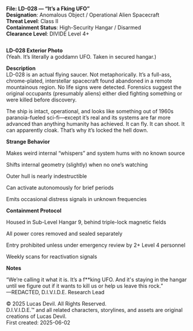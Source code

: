 **File: LD-028 — “It’s a Fking UFO”**  
**Designation**: Anomalous Object / Operational Alien Spacecraft  
**Threat Level**: Class II  
**Containment Status**: High-Security Hangar / Disarmed  
**Clearance Level**: DIVIDE Level 4+  



![]()



**LD-028 Exterior Photo**  
(Yeah. It’s literally a goddamn UFO. Taken in secured hangar.)  

**Description**  
LD-028 is an actual flying saucer. Not metaphorically. It’s a full-ass, chrome-plated, interstellar spacecraft found abandoned in a remote mountainous region. No life signs were detected. Forensics suggest the original occupants (presumably aliens) either died fighting something or were killed before discovery.  

The ship is intact, operational, and looks like something out of 1960s paranoia-fueled sci-fi—except it’s real and its systems are far more advanced than anything humanity has achieved. It can fly. It can shoot. It can apparently cloak. That’s why it’s locked the hell down.  

**Strange Behavior**  

Makes weird internal “whispers” and system hums with no known source  

Shifts internal geometry (slightly) when no one’s watching  

Outer hull is nearly indestructible  

Can activate autonomously for brief periods  

Emits occasional distress signals in unknown frequencies  

**Containment Protocol**  

Housed in Sub-Level Hangar 9, behind triple-lock magnetic fields  

All power cores removed and sealed separately  

Entry prohibited unless under emergency review by 2+ Level 4 personnel  

Weekly scans for reactivation signals  

**Notes**  

“We’re calling it what it is. It’s a f**king UFO. And it's staying in the hangar until we figure out if it wants to kill us or help us leave this rock.”  
—REDACTED, D.I.V.I.D.E. Research Lead  





© 2025 Lucas Devil. All Rights Reserved.  
D.I.V.I.D.E.™ and all related characters, storylines, and assets are original creations of Lucas Devil.  
First created: 2025-06-02  

